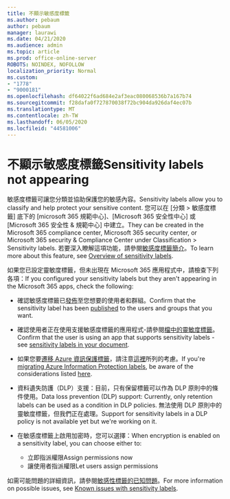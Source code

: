 ```yaml
---
title: 不顯示敏感度標籤
ms.author: pebaum
author: pebaum
manager: laurawi
ms.date: 04/21/2020
ms.audience: admin
ms.topic: article
ms.prod: office-online-server
ROBOTS: NOINDEX, NOFOLLOW
localization_priority: Normal
ms.custom:
- "1778"
- "9000181"
ms.openlocfilehash: df64022f6ad684e2af3eac080068536b7a167b74
ms.sourcegitcommit: f28dafa0f727870038f72bc904da926daf4ec07b
ms.translationtype: MT
ms.contentlocale: zh-TW
ms.lasthandoff: 06/05/2020
ms.locfileid: "44581006"
---
```

# <a name="sensitivity-labels-not-appearing"></a><span data-ttu-id="337f4-102">不顯示敏感度標籤</span><span class="sxs-lookup"><span data-stu-id="337f4-102">Sensitivity labels not appearing</span></span>

<span data-ttu-id="337f4-103">敏感度標籤可讓您分類並協助保護您的敏感內容。</span><span class="sxs-lookup"><span data-stu-id="337f4-103">Sensitivity labels allow you to classify and help protect your sensitive content.</span></span> <span data-ttu-id="337f4-104">您可以在 [分類 > 敏感度標籤] 底下的 [microsoft 365 規範中心]、[Microsoft 365 安全性中心] 或 [Microsoft 365 安全性 & 規範中心] 中建立。</span><span class="sxs-lookup"><span data-stu-id="337f4-104">They can be created in the Microsoft 365 compliance center, Microsoft 365 security center, or Microsoft 365 security & Compliance Center under Classification > Sensitivity labels.</span></span> <span data-ttu-id="337f4-105">若要深入瞭解這項功能，請參閱[敏感度標籤簡介](https://docs.microsoft.com/microsoft-365/compliance/sensitivity-labels)。</span><span class="sxs-lookup"><span data-stu-id="337f4-105">To learn more about this feature, see [Overview of sensitivity labels](https://docs.microsoft.com/microsoft-365/compliance/sensitivity-labels).</span></span>

<span data-ttu-id="337f4-106">如果您已設定靈敏度標籤，但未出現在 Microsoft 365 應用程式中，請檢查下列各項：</span><span class="sxs-lookup"><span data-stu-id="337f4-106">If you configured your sensitivity labels but they aren't appearing in the Microsoft 365 apps, check the following:</span></span>

- <span data-ttu-id="337f4-107">確認敏感度標籤已[發佈](https://docs.microsoft.com/microsoft-365/compliance/sensitivity-labels#what-label-policies-can-do)至您想要的使用者和群組。</span><span class="sxs-lookup"><span data-stu-id="337f4-107">Confirm that the sensitivity label has been [published](https://docs.microsoft.com/microsoft-365/compliance/sensitivity-labels#what-label-policies-can-do) to the users and groups that you want.</span></span>

- <span data-ttu-id="337f4-108">確認使用者正在使用支援敏感度標籤的應用程式-請參閱[檔中的靈敏度標籤](https://support.office.com/article/apply-sensitivity-labels-to-your-documents-and-email-within-office-2f96e7cd-d5a4-403b-8bd7-4cc636bae0f9?#bkmk_whereavailable)。</span><span class="sxs-lookup"><span data-stu-id="337f4-108">Confirm that the user is using an app that supports sensitivity labels - see [sensitivity labels in your document](https://support.office.com/article/apply-sensitivity-labels-to-your-documents-and-email-within-office-2f96e7cd-d5a4-403b-8bd7-4cc636bae0f9?#bkmk_whereavailable).</span></span>

- <span data-ttu-id="337f4-109">如果您要[遷移 Azure 資訊保護標籤](https://docs.microsoft.com/azure/information-protection/configure-policy-migrate-labels)，請注意[這裡](https://docs.microsoft.com/azure/information-protection/configure-policy-migrate-labels#considerations-for-unified-labels)所列的考慮。</span><span class="sxs-lookup"><span data-stu-id="337f4-109">If you're [migrating Azure Information Protection labels](https://docs.microsoft.com/azure/information-protection/configure-policy-migrate-labels), be aware of the considerations listed [here](https://docs.microsoft.com/azure/information-protection/configure-policy-migrate-labels#considerations-for-unified-labels).</span></span>

- <span data-ttu-id="337f4-110">資料遺失防護（DLP）支援：目前，只有保留標籤可以作為 DLP 原則中的條件使用。</span><span class="sxs-lookup"><span data-stu-id="337f4-110">Data loss prevention (DLP) support: Currently, only retention labels can be used as a condition in DLP policies.</span></span>  <span data-ttu-id="337f4-111">無法使用 DLP 原則中的靈敏度標籤，但我們正在處理。</span><span class="sxs-lookup"><span data-stu-id="337f4-111">Support for sensitivity labels in a DLP policy is not available yet but we're working on it.</span></span>

- <span data-ttu-id="337f4-112">在敏感度標籤上啟用加密時，您可以選擇：</span><span class="sxs-lookup"><span data-stu-id="337f4-112">When encryption is enabled on a sensitivity label, you can choose either to:</span></span>
    - <span data-ttu-id="337f4-113">立即指派權限</span><span class="sxs-lookup"><span data-stu-id="337f4-113">Assign permissions now</span></span>
    - <span data-ttu-id="337f4-114">讓使用者指派權限</span><span class="sxs-lookup"><span data-stu-id="337f4-114">Let users assign permissions</span></span>


<span data-ttu-id="337f4-115">如需可能問題的詳細資訊，請參閱[敏感性標籤的已知問題](https://support.office.com/article/known-issues-with-sensitivity-labels-in-office-b169d687-2bbd-4e21-a440-7da1b2743edc)。</span><span class="sxs-lookup"><span data-stu-id="337f4-115">For more information on possible issues, see [Known issues with sensitivity labels](https://support.office.com/article/known-issues-with-sensitivity-labels-in-office-b169d687-2bbd-4e21-a440-7da1b2743edc).</span></span>